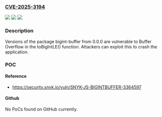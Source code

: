 ### [CVE-2025-3194](https://cve.mitre.org/cgi-bin/cvename.cgi?name=CVE-2025-3194)
![](https://img.shields.io/static/v1?label=Product&message=bigint-buffer&color=blue)
![](https://img.shields.io/static/v1?label=Version&message=0.0.0%3C%20*%20&color=brighgreen)
![](https://img.shields.io/static/v1?label=Vulnerability&message=Buffer%20Overflow&color=brighgreen)

### Description

Versions of the package bigint-buffer from 0.0.0 are vulnerable to Buffer Overflow in the toBigIntLE() function. Attackers can exploit this to crash the application.

### POC

#### Reference
- https://security.snyk.io/vuln/SNYK-JS-BIGINTBUFFER-3364597

#### Github
No PoCs found on GitHub currently.

